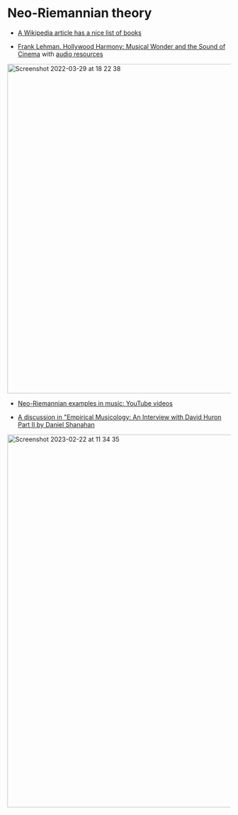 Neo-Riemannian theory
===

- [A Wikipedia article has a nice list of books](https://en.wikipedia.org/wiki/Neo-Riemannian_theory)

- [Frank Lehman. Hollywood Harmony: Musical Wonder and the Sound of Cinema](https://www.amazon.com/Hollywood-Harmony-Musical-Wonder-Cinema/dp/0190606401)
with [audio resources](https://global.oup.com/us/companion.websites/9780190606404/resources/)

<img width="743" alt="Screenshot 2022-03-29 at 18 22 38" src="https://user-images.githubusercontent.com/1491908/160610249-94f4dc74-c595-4cd9-b996-6bf157422464.png">

- [Neo-Riemannian examples in music: YouTube videos](https://alpof.wordpress.com/2021/10/09/neo-riemannian-examples-in-music/)

- [A discussion in "Empirical Musicology: An Interview with David Huron Part II by Daniel Shanahan](https://emusicology.org/article/view/8103/6032)

<img width="841" alt="Screenshot 2023-02-22 at 11 34 35" src="https://user-images.githubusercontent.com/1491908/220553202-d859e19d-6428-4659-bda1-b1825ef06208.png">
